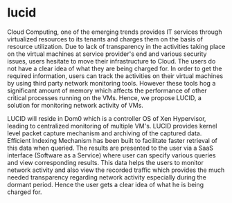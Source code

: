 lucid
=====

Cloud Computing, one of the emerging trends provides IT services through
virtualized resources to its tenants and charges them on the basis of resource
utilization. Due to lack of transparency in the activities taking place on the
virtual machines at service provider's end and various security issues, users
hesitate to move their infrastructure to Cloud. The users do not have a clear
idea of what they are being charged for. In order to get the required
information, users can track the activities on their virtual machines by using
third party network monitoring tools. However these tools hog a significant
amount of memory which affects the performance of other critical processes
running on the VMs. Hence, we propose LUCID, a solution for monitoring network
activity of VMs.

LUCID will reside in Dom0 which is a controller OS of Xen Hypervisor, leading
to centralized monitoring of multiple VM's. LUCID provides kernel level packet
capture mechanism and archiving of the captured data. Efficient Indexing
Mechanism has been built to facilitate faster retrieval of this data when
queried. The results are presented to the user via a SaaS interface (Software
as a Service) where user can specify various queries and view corresponding
results. This data helps the users to monitor network activity and also view
the recorded traffic which provides the much needed transparency regarding
network activity especially during the dormant period. Hence the user gets a
clear idea of what he is being charged for.
